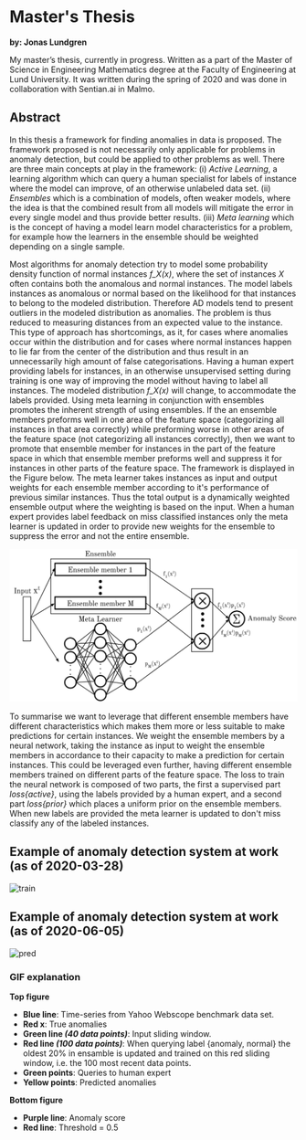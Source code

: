 # Master's Thesis
__by: Jonas Lundgren__

My master’s thesis, currently in progress. Written as a part of the Master of Science in Engineering Mathematics degree at the Faculty of Engineering at Lund University.  It was written during the spring of 2020 and was done in collaboration with Sentian.ai in Malmo.

## Abstract

In this thesis a framework for finding anomalies in data is proposed. The framework proposed is not necessarily only applicable for problems in anomaly detection, but could be applied to other problems as well. There are three main concepts at play in the framework: (i) _Active Learning_, a learning algorithm which can query a human specialist for labels of instance where the model can improve, of an otherwise unlabeled data set. (ii) _Ensembles_ which is a combination of models, often weaker models, where the idea is that the combined result from all models will mitigate the error in every single model and thus provide better results. (iii) _Meta learning_ which is the concept of having a model learn model characteristics for a problem, for example how the learners in the ensemble should be weighted depending on a single sample. 

Most algorithms for anomaly detection try to model some probability density function of normal instances _f_X(x)_, where the set of instances _X_ often contains both the anomalous and normal instances. The model labels instances as anomalous or normal based on the likelihood for that instances to belong to the modeled distribution. Therefore AD models tend to present outliers in the modeled distribution as anomalies. The problem is thus reduced to measuring distances from an expected value to the instance. This type of approach has shortcomings, as it, for cases where anomalies occur within the distribution and for cases where normal instances happen to lie far from the center of the distribution and thus result in an unnecessarily high amount of false categorisations. Having a human expert providing labels for instances, in an otherwise unsupervised setting during training is one way of improving the model without having to label all instances. The modeled distribution _f_X(x)_ will change, to accommodate the labels provided. Using meta learning in conjunction with ensembles promotes the inherent strength of using ensembles. If the an ensemble members preforms well in one area of the feature space (categorizing all instances in that area correctly) while preforming worse in other areas of the feature space (not categorizing all instances correctly), then we want to promote that ensemble member for instances in the part of the feature space in which that ensemble member preforms well and suppress it for instances in other parts of the feature space. The framework is displayed in the Figure below. The meta learner takes instances as input and output weights for each ensemble member according to it's performance of previous similar instances. Thus the total output is a dynamically weighted ensemble output where the weighting is based on the input. When a human expert provides label feedback on miss classified instances only the meta learner is updated in order to provide new weights for the ensemble to suppress the error and not the entire ensemble. 

![framework](figures/framework.png)

To summarise we want to leverage that different ensemble members have different characteristics which makes them more or less suitable to make predictions for certain instances. We weight the ensemble members by a neural network, taking the instance as input to weight the ensemble members in accordance to their capacity to make a prediction for certain instances. This could be leveraged even further, having different ensemble members trained on different parts of the feature space. The loss to train the neural network is composed of two parts, the first a supervised part _loss{active}_, using the labels provided by a human expert, and a second part _loss{prior}_ which places a uniform prior on the ensemble members. When new labels are provided the meta learner is updated to don't miss classify any of the labeled instances.  

## Example of anomaly detection system at work (as of 2020-03-28)
![train](figures/train.gif)

## Example of anomaly detection system at work (as of 2020-06-05)
![pred](figures/A1qf01.gif)

### GIF explanation
__Top figure__
- __Blue line__: Time-series from Yahoo Webscope benchmark data set.
- __Red x__: True anomalies
- __Green line _(40 data points)___: Input sliding window.
- __Red line _(100 data points)___: When querying label {anomaly, normal} the oldest 20% in ensamble is updated and trained on this red sliding window, i.e. the 100 most recent data points.
- __Green points__: Queries to human expert
- __Yellow points__: Predicted anomalies

__Bottom figure__
- __Purple line__: Anomaly score
- __Red line__: Threshold = 0.5
